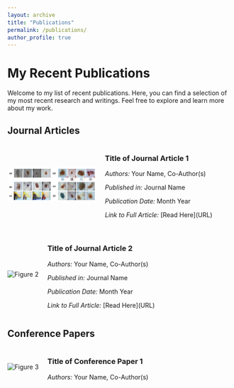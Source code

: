 ```yaml
---
layout: archive
title: "Publications"
permalink: /publications/
author_profile: true
---
```


# My Recent Publications

Welcome to my list of recent publications. Here, you can find a selection of my most recent research and writings. Feel free to explore and learn more about my work.

## Journal Articles

<div style="display: flex; align-items: center; margin-bottom: 20px;">
  <img src="../assets/images/SASHIMI 2022.png" alt="Figure 1" style="max-width: 200px; height: auto; margin-right: 20px;">
  <div>
    <h3>Title of Journal Article 1</h3>
    <p><em>Authors:</em> Your Name, Co-Author(s)</p>
    <p><em>Published in:</em> Journal Name</p>
    <p><em>Publication Date:</em> Month Year</p>
    <p><em>Link to Full Article:</em> [Read Here](URL)</p>
  </div>
</div>

<div style="display: flex; align-items: center; margin-bottom: 20px;">
  <img src="image2.jpg" alt="Figure 2" style="max-width: 200px; height: auto; margin-right: 20px;">
  <div>
    <h3>Title of Journal Article 2</h3>
    <p><em>Authors:</em> Your Name, Co-Author(s)</p>
    <p><em>Published in:</em> Journal Name</p>
    <p><em>Publication Date:</em> Month Year</p>
    <p><em>Link to Full Article:</em> [Read Here](URL)</p>
  </div>
</div>

## Conference Papers

<div style="display: flex; align-items: center; margin-bottom: 20px;">
  <img src="image3.jpg" alt="Figure 3" style="max-width: 200px; height: auto; margin-right: 20px;">
  <div>
    <h3>Title of Conference Paper 1</h3>
    <p><em>Authors:</em> Your Name, Co-Author(s)</

